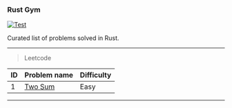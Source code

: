 ### Rust Gym 
[![Test](https://github.com/rejvban/rustgym/actions/workflows/test.yml/badge.svg)](https://github.com/rejvban/rustgym/actions/workflows/test.yml)

Curated list of problems solved in Rust.

---
> Leetcode

<table id="leetcode" class="table-auto">
  <thead>
    <tr>
      <th>ID</th>
      <th>Problem name</th>
      <th>Difficulty</th>
    </tr>
  </thead>
  <tbody>
      <tr>
        <td>
          1
        </td>
        <td>
          <a href="http://rustgym.com/leetcode/1"> Two Sum</a>
        </td>
        <td>Easy</td>
      </tr>
    <tbody>
<table>

---